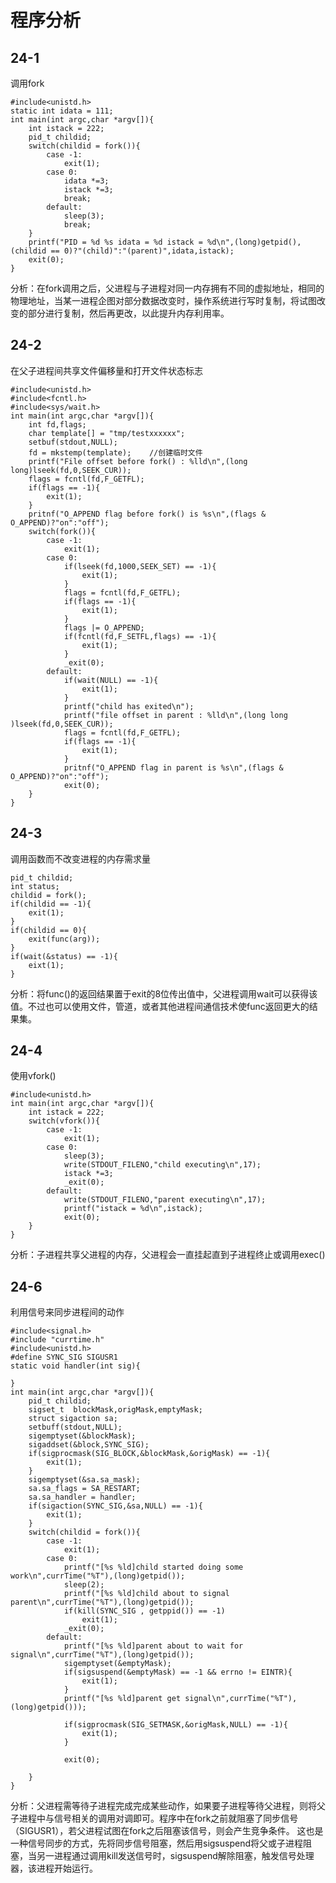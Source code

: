 # 程序分析
## 24-1
调用fork
```
#include<unistd.h>
static int idata = 111;
int main(int argc,char *argv[]){
	int istack = 222;
	pid_t childid;
	switch(childid = fork()){
		case -1:
		    exit(1);
		case 0:
		    idata *=3;
		    istack *=3;
		    break;
		default:
		    sleep(3);
		    break;
	}
    printf("PID = %d %s idata = %d istack = %d\n",(long)getpid(),(childid == 0)?"(child)":"(parent)",idata,istack);
    exit(0);
}
```
分析：在fork调用之后，父进程与子进程对同一内存拥有不同的虚拟地址，相同的物理地址，当某一进程企图对部分数据改变时，操作系统进行写时复制，将试图改变的部分进行复制，然后再更改，以此提升内存利用率。
## 24-2
在父子进程间共享文件偏移量和打开文件状态标志
```
#include<unistd.h>
#include<fcntl.h>
#include<sys/wait.h>
int main(int argc,char *argv[]){
	int fd,flags;
	char template[] = "tmp/testxxxxxx";
	setbuf(stdout,NULL);
	fd = mkstemp(template);    //创建临时文件
	printf("File offset before fork() : %lld\n",(long long)lseek(fd,0,SEEK_CUR));
	flags = fcntl(fd,F_GETFL);
	if(flags == -1){
		exit(1);
	}
	pritnf("O_APPEND flag before fork() is %s\n",(flags & O_APPEND)?"on":"off");
	switch(fork()){
		case -1:
		    exit(1);
		case 0:
		    if(lseek(fd,1000,SEEK_SET) == -1){
		    	exit(1);
		    }
		    flags = fcntl(fd,F_GETFL);
		    if(flags == -1){
		    	exit(1);
		    }
		    flags |= O_APPEND;
		    if(fcntl(fd,F_SETFL,flags) == -1){
		    	exit(1);
		    }
		    _exit(0);
		default:
		    if(wait(NULL) == -1){
		    	exit(1);
		    }
		    printf("child has exited\n");
		    printf("file offset in parent : %lld\n",(long long )lseek(fd,0,SEEK_CUR));
		    flags = fcntl(fd,F_GETFL);
		    if(flags == -1){
		    	exit(1);
		    }
		    pritnf("O_APPEND flag in parent is %s\n",(flags & O_APPEND)?"on":"off");
		    exit(0);
	}
}
```

## 24-3
调用函数而不改变进程的内存需求量
```
pid_t childid;
int status;
childid = fork();
if(childid == -1){
	exit(1);
}
if(childid == 0){
	exit(func(arg));
}
if(wait(&status) == -1){
	eixt(1);
}
```
分析：将func()的返回结果置于exit的8位传出值中，父进程调用wait可以获得该值。不过也可以使用文件，管道，或者其他进程间通信技术使func返回更大的结果集。

## 24-4
使用vfork()
```
#include<unistd.h>
int main(int argc,char *argv[]){
	int istack = 222;
	switch(vfork()){
		case -1:
		    exit(1);
		case 0:
		    sleep(3);
		    write(STDOUT_FILENO,"child executing\n",17);
		    istack *=3;
		    _exit(0);
		default:
		    write(STDOUT_FILENO,"parent executing\n",17);
		    printf("istack = %d\n",istack);
		    exit(0);
	}
}
```
分析：子进程共享父进程的内存，父进程会一直挂起直到子进程终止或调用exec()

## 24-6
利用信号来同步进程间的动作
```
#include<signal.h>
#include "currtime.h"
#include<unistd.h>
#define SYNC_SIG SIGUSR1
static void handler(int sig){

}
int main(int argc,char *argv[]){
	pid_t childid;
	sigset_t  blockMask,origMask,emptyMask;
	struct sigaction sa;
	setbuff(stdout,NULL);
	sigemptyset(&blockMask);
	sigaddset(&block,SYNC_SIG);
	if(sigprocmask(SIG_BLOCK,&blockMask,&origMask) == -1){
		exit(1);
	}
	sigemptyset(&sa.sa_mask);
	sa.sa_flags = SA_RESTART;
	sa.sa_handler = handler;
	if(sigaction(SYNC_SIG,&sa,NULL) == -1){
		exit(1);
	}
	switch(childid = fork()){
		case -1:
		    exit(1);
		case 0:
		    printf("[%s %ld]child started doing some work\n",currTime("%T"),(long)getpid());
		    sleep(2);
		    printf("[%s %ld]child about to signal parent\n",currTime("%T"),(long)getpid());
		    if(kill(SYNC_SIG , getppid()) == -1)
		        exit(1);
		    _exit(0);
		default:
		    printf("[%s %ld]parent about to wait for signal\n",currTime("%T"),(long)getpid());
		    sigemptyset(&emptyMask);
		    if(sigsuspend(&emptyMask) == -1 && errno != EINTR){
		    	exit(1);
		    }
		    printf("[%s %ld]parent get signal\n",currTime("%T"),(long)getpid()));

		    if(sigprocmask(SIG_SETMASK,&origMask,NULL) == -1){
		    	exit(1);
		    }

		    exit(0);

	}
}
```
分析：父进程需等待子进程完成完成某些动作，如果要子进程等待父进程，则将父子进程中与信号相关的调用对调即可。程序中在fork之前就阻塞了同步信号（SIGUSR1），若父进程试图在fork之后阻塞该信号，则会产生竞争条件。
这也是一种信号同步的方式，先将同步信号阻塞，然后用sigsuspend将父或子进程阻塞，当另一进程通过调用kill发送信号时，sigsuspend解除阻塞，触发信号处理器，该进程开始运行。
